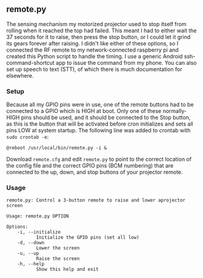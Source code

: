 ## remote.py

The sensing mechanism my motorized projector used to stop itself from rolling when it reached the top had failed. This meant I had to either wait the 37 seconds for it to raise, then press the stop button, or I could let it grind its gears forever after raising. I didn't like either of these options, so I connected the RF remote to my network-connected raspberry pi and created this Python script to handle the timing. I use a generic Android ssh-command-shortcut app to issue the command from my phone. You can also set up speech to text (STT), of which there is much documentation for elsewhere.

### Setup

Because all my GPIO pins were in use, one of the remote buttons had to be connected to a GPIO which is HIGH at boot. Only one of these normally-HIGH pins should be used, and it should be connected to the Stop button, as this is the button that will be activated before cron initializes and sets all pins LOW at system startup. The following line was added to crontab with `sudo crontab -e`:

`@reboot /usr/local/bin/remote.py -i &`

Download `remote.cfg` and edit `remote.py` to point to the correct location of the config file and the correct GPIO pins (BCM numbering) that are connected to the up, down, and stop buttons of your projector remote.

### Usage

```
remote.py: Control a 3-button remote to raise and lower aprojector screen

Usage: remote.py OPTION

Options:
    -i, --initialize
           Initialize the GPIO pins (set all low)
    -d, --down
           Lower the screen
    -u, --up
           Raise the screen
    -h, --help
           Show this help and exit
```